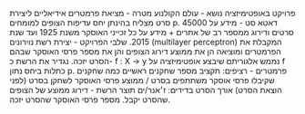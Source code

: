 פרויקט באופטימיזציה
נושא - עולם הקולנוע
מטרה - מציאת פרמטרים אידיאליים ליצירת סרט מצליח בהינתן יחס עדיפות הצופים למומחים p.
דאטא סט - מידע על 45000 סרטים ודירוג ממספר רב של אתרים + מידע על כל זכייני האוסקר משנת 1925 ועד שנת 2015.
שלבי הפרויקט -
יצירת רשת נוירונים (multilayer perceptron) המקבלת את הפרמטרים ומוציאה הן את ממוצע דירוג הצופים והן את מספר פרסי האוסקר שבהם הסרט יזכה.
נגדיר את הרשת כ- f : X -> y
נממש אלגוריתם שיבצע אופטימיזציה על f כתלות ביחס נתון p.
פרמטרים -
רציפים:
תקציב
מספר שחקנים ראשיים
כמה שחקנים שקיבלו פרסי אוסקר משתתפים בסרט / ממוצע פרסי האוסקר לשחקן בסרט (לפני הוצאת הסרט)
אורך הסרט
בדידים:
ז׳אנר/ים
תוצר הרשת -
דירוג ממוצע של הצופים שהסרט יקבל.
מספר פרסי האוסקר שהסרט יזכה.
